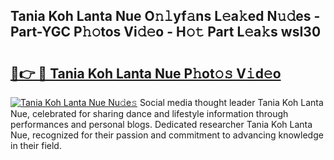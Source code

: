 ## Tania Koh Lanta Nue O𝚗𝚕yf𝚊ns L𝚎a𝚔ed N𝚞𝚍es - Part-YGC P𝚑𝚘tos Vi𝚍𝚎o - H𝚘𝚝 Part L𝚎a𝚔s wsI30

# <h2><a href="http://kf4rivd.oniu.top/?m=Tania+Koh+Lanta+Nue">🔗👉 🔴 Tania Koh Lanta Nue P𝚑ot𝚘𝚜 V𝚒d𝚎o</a></h2>

[![Tania Koh Lanta Nue Nu𝚍e𝚜](https://i.imgur.com/0qMVB7G.gif)](http://kf4rivd.oniu.top/?m=Tania+Koh+Lanta+Nue)
Social media thought leader Tania Koh Lanta Nue, celebrated for sharing dance and lifestyle information through performances and personal blogs. Dedicated researcher Tania Koh Lanta Nue, recognized for their passion and commitment to advancing knowledge in their field.  
